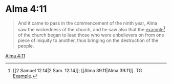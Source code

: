 # Alma 4:11

> And it came to pass in the commencement of the ninth year, Alma saw the wickedness of the church, and he saw also that the <u>example</u>[^a] of the church began to lead those who were unbelievers on from one piece of iniquity to another, thus bringing on the destruction of the people.

[Alma 4:11](https://www.churchofjesuschrist.org/study/scriptures/bofm/alma/4?lang=eng&id=p11#p11)


[^a]: [[2 Samuel 12.14|2 Sam. 12:14]]; [[Alma 39.11|Alma 39:11]]. TG [Example](https://www.churchofjesuschrist.org/study/scriptures/tg/example?lang=eng).
